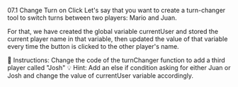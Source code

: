 07.1 Change Turn on Click
Let's say that you want to create a turn-changer tool to switch turns between two players: Mario and Juan.

For that, we have created the global variable currentUser and stored the current player name in that variable, then updated the value of that variable every time the button is clicked to the other player's name.

📝 Instructions:
Change the code of the turnChanger function to add a third player called "Josh"
💡 Hint:
Add an else if condition asking for either Juan or Josh and change the value of currentUser variable accordingly.